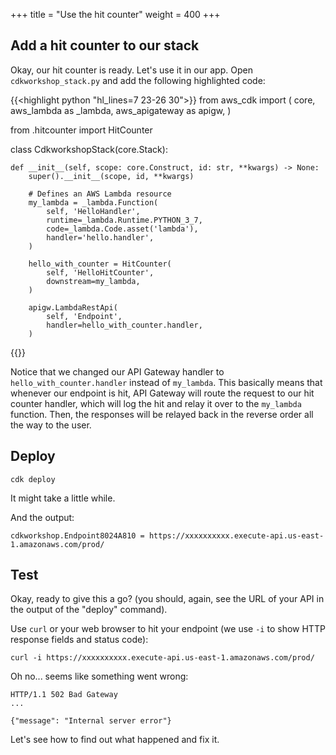 +++
title = "Use the hit counter"
weight = 400
+++

## Add a hit counter to our stack

Okay, our hit counter is ready. Let's use it in our app. Open `cdkworkshop_stack.py` and add
the following highlighted code:

{{<highlight python "hl_lines=7 23-26 30">}}
from aws_cdk import (
    core,
    aws_lambda as _lambda,
    aws_apigateway as apigw,
)

from .hitcounter import HitCounter


class CdkworkshopStack(core.Stack):

    def __init__(self, scope: core.Construct, id: str, **kwargs) -> None:
        super().__init__(scope, id, **kwargs)

        # Defines an AWS Lambda resource
        my_lambda = _lambda.Function(
            self, 'HelloHandler',
            runtime=_lambda.Runtime.PYTHON_3_7,
            code=_lambda.Code.asset('lambda'),
            handler='hello.handler',
        )

        hello_with_counter = HitCounter(
            self, 'HelloHitCounter',
            downstream=my_lambda,
        )

        apigw.LambdaRestApi(
            self, 'Endpoint',
            handler=hello_with_counter.handler,
        )
{{</highlight>}}

Notice that we changed our API Gateway handler to `hello_with_counter.handler`
instead of `my_lambda`. This basically means that whenever our endpoint is hit, API
Gateway will route the request to our hit counter handler, which will log the
hit and relay it over to the `my_lambda` function. Then, the responses will be
relayed back in the reverse order all the way to the user.

## Deploy

```
cdk deploy
```
It might take a little while.

And the output:

```
cdkworkshop.Endpoint8024A810 = https://xxxxxxxxxx.execute-api.us-east-1.amazonaws.com/prod/
```

## Test

Okay, ready to give this a go? (you should, again, see the URL of your API in
the output of the "deploy" command).

Use `curl` or your web browser to hit your endpoint (we use `-i` to show HTTP
response fields and status code):

```
curl -i https://xxxxxxxxxx.execute-api.us-east-1.amazonaws.com/prod/
```

Oh no... seems like something went wrong:

```
HTTP/1.1 502 Bad Gateway
...

{"message": "Internal server error"}
```

Let's see how to find out what happened and fix it.
